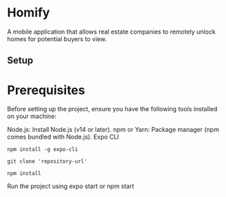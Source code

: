 # Homify
A mobile application that allows real estate companies to remotely unlock homes for potential buyers to view.

## Setup
# Prerequisites
Before setting up the project, ensure you have the following tools installed on your machine:

Node.js: Install Node.js (v14 or later). 
npm or Yarn: Package manager (npm comes bundled with Node.js).
Expo CLI

```
npm install -g expo-cli

git clone 'repository-url'

npm install
```


Run the project using expo start or npm start



